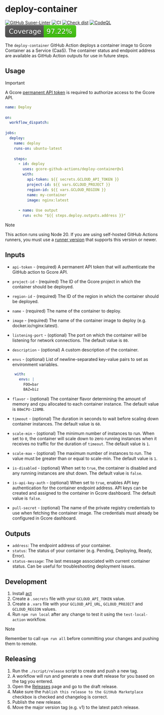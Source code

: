 # deploy-container

[![GitHub Super-Linter](https://github.com/gcore-github-actions/deploy-container/actions/workflows/linter.yml/badge.svg)](https://github.com/super-linter/super-linter)
![CI](https://github.com/gcore-github-actions/deploy-container/actions/workflows/ci.yml/badge.svg)
[![Check dist](https://github.com/gcore-github-actions/deploy-container/actions/workflows/check-dist.yml/badge.svg)](https://github.com/gcore-github-actions/deploy-container/actions/workflows/check-dist.yml)
[![CodeQL](https://github.com/gcore-github-actions/deploy-container/actions/workflows/codeql-analysis.yml/badge.svg)](https://github.com/gcore-github-actions/deploy-container/actions/workflows/codeql-analysis.yml)
[![Coverage](./badges/coverage.svg)](./badges/coverage.svg)

The `deploy-container` GitHub Action deploys a container image to Gcore Container as a Service (CaaS). The container status and endpoint address are available as GitHub Action outputs for use in future steps.

## Usage

> [!IMPORTANT]
>
> A Gcore [permanent API token](https://gcore.com/docs/account-settings/create-use-or-delete-a-permanent-api-token) is required to authorize access to the Gcore API.

```yaml
name: Deploy

on:
  workflow_dispatch:

jobs:
  deploy:
    name: deploy
    runs-on: ubuntu-latest

    steps:
      - id: deploy
        uses: gcore-github-actions/deploy-container@v1
        with:
          api-token: ${{ secrets.GCLOUD_API_TOKEN }}
          project-id: ${{ vars.GCLOUD_PROJECT }}
          region-id: ${{ vars.GCLOUD_REGION }}
          name: my-container
          image: nginx:latest

      - name: Use output
        run: echo "${{ steps.deploy.outputs.address }}"
```

> [!NOTE]
>
> This action runs using Node 20. If you are using self-hosted GitHub Actions runners, you must use a [runner version](https://github.com/actions/runner) that supports this version or newer.

## Inputs

- `api-token` - (required) A permanent API token that will authenticate the GitHub action to Gcore API.
- `project-id` - (required) The ID of the Gcore project in which the container should be deployed.
- `region-id` - (required) The ID of the region in which the container should be deployed.
- `name` - (required) The name of the container to deploy.
- `image` - (required) The name of the container image to deploy (e.g. docker.io/nginx:latest).
- `listening-port` - (optional) The port on which the container will be listening for network connections. The default value is `80`.
- `description` - (optional) A custom description of the container.
- `envs` - (optional) List of newline-separated key-value pairs to set as environment variables.

   ```yaml
    with:
      envs: |
        FOO=bar
        BAZ=biz
    ```

- `flavor` - (optional) The container flavor determining the amount of memory and cpu allocated to each container instance. The default value is `80mCPU-128MB`.
- `timeout` - (optional) The duration in seconds to wait before scaling down container instances. The default value is `60`.
- `scale-min` - (optional) The minimum number of instances to run. When set to `0`, the container will scale down to zero running instances when it receives no traffic for the duration of `timeout`. The default value is `1`.
- `scale-max` - (optional) The maximum number of instances to run. The value must be greater than or equal to scale-min. The default value is `1`.
- `is-disabled` - (optional) When set to `true`, the container is disabled and any running instances are shut down. The default value is `false`.
- `is-api-key-auth` - (optional) When set to `true`, enables API key authentication for the container endpoint address. API keys can be created and assigned to the container in Gcore dashboard. The default value is `false`.
- `pull-secret` - (optional) The name of the private registry credentials to use when fetching the container image. The credentials must already be configured in Gcore dashboard.

## Outputs

- `address`: The endpoint address of your container.
- `status`:  The status of your container (e.g. Pending, Deploying, Ready, Error).
- `status-message`: The last message associated with current container status. Can be useful for troubleshooting deployment issues.

## Development

1. Install [act](https://github.com/nektos/act#installation)
1. Create a `.secrets` file with your `GCLOUD_API_TOKEN` value.
1. Create a `.vars` file with your `GCLOUD_API_URL`, `GCLOUD_PROJECT` and `GCLOUD_REGION` values.
1. Run `npm run local` after any change to test it using the `test-local-action` workflow.

> [!NOTE]
>
> Remember to call `npm run all` before committing your changes and pushing them to remote.

## Releasing

1. Run the `./script/release` script to create and push a new tag.
1. A workflow will run and generate a new draft release for you based on the tag you entered.
1. Open the [Releases](https://github.com/gcore-github-actions/deploy-container/releases) page and go to the draft release.
1. Make sure the `Publish this release to the GitHub Marketplace` checkbox is checked and changelog is correct.
1. Publish the new release.
1. Move the major version tag (e.g. v1) to the latest patch release.
